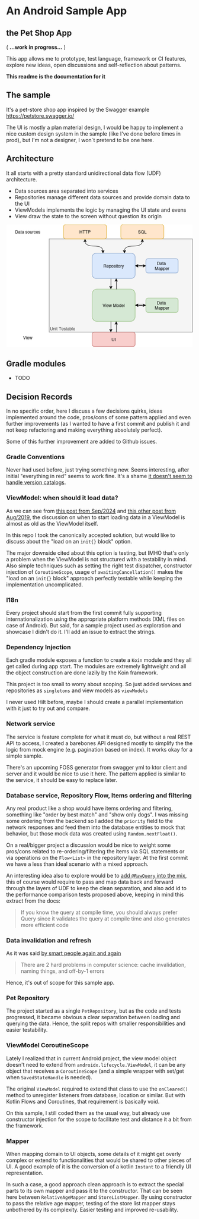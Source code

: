 # An Android Sample App
## the Pet Shop App

( **...work in progress...** )

This app allows me to prototype, test language, framework or CI features, explore new ideas, open
discussions and self-reflection about patterns.

**This readme is the documentation for it**

## The sample

It's a pet-store shop app inspired by the Swagger example https://petstore.swagger.io/

The UI is mostly a plan material design, I would be happy to implement a nice custom design system
in the sample (like I've done before times in prod), but I'm not a designer, I won´t pretend to be
one here.

## Architecture

It all starts with a pretty standard unidirectional data flow (UDF) architecture.

- Data sources area separated into services
- Repositories manage different data sources and provide domain data to the UI
- ViewModels implements the logic by managing the UI state and evens
- View draw the state to the screen without question its origin

![](docs/app-arch-diagram.png)

## Gradle modules

- TODO

## Decision Records

In no specific order, here I discuss a few decisions quirks, ideas implemented around the code,
pros/cons of some pattern applied and even further improvements (as I wanted to have a first commit
and publish it and not keep refactoring and making everything absolutely perfect).

Some of this further improvement are added to Github issues.

### Gradle Conventions

Never had used before, just trying something new. Seems interesting, after initial "everything in
red" seems to work fine. It's a
shame [it doesn't seem to handle version catalogs](https://discuss.gradle.org/t/using-version-catalog-plugins-in-convention-plugins/45660).

### ViewModel: when should it load data?

As we can see
from [this post from Sep/2024](https://proandroiddev.com/loading-initial-data-in-launchedeffect-vs-viewmodel-f1747c20ce62)
and [this other post from Aug/2019](https://proandroiddev.com/when-to-load-data-in-viewmodels-ad9616940da7),
the discussion on when to start loading data in a ViewModel is almost as old as the ViewModel
itself.

In this repo I took the canonically accepted solution, but would like to discuss about the "load on
an `init{}` block" option.

The major downside cited about this option is testing, but IMHO that's only a problem when the
ViewModel is not structured with a testability in mind. Also simple techniques such as setting the
right test dispatcher, constructor injection of `CoroutineScope`, usage of `awaitingCancellation()`
makes the "load on an `init{}` block" approach perfectly testable while keeping the implementation
uncomplicated.

### I18n

Every project should start from the first commit fully supporting internationalization using the
appropriate platform methods (XML files on case of Android).
But said, for a sample project used as exploration and showcase I didn't do it. I'll add an issue to
extract the strings.

### Dependency Injection

Each gradle module exposes a function to create a `Koin` module and they all get called during app
start. The modules are extremely lightweight and all the object construction are done lazily by the
Koin framework.

This project is too small to worry about scoping. So just added services and repositories as
`singletons` and view models as `viewModels`

I never used Hilt before, maybe I should create a parallel implementation with it just to try out
and compare.

### Network service

The service is feature complete for what it must do, but without a real REST API to access, I
created a barebones API designed mostly to simplify the the logic from mock engine (e.g. pagination
based on index). It works okay for a simple sample.

There's an upcoming FOSS generator from swagger yml to ktor client and server and it would be nice
to use it here. The pattern applied is similar to the service, it should be easy to replace later.

### Database service, Repository Flow, Items ordering and filtering

Any real product like a shop would have items ordering and filtering, something like "order by best
match" and "show only dogs". I was missing some ordering from the backend so I added the `priority`
field to the network responses and feed them into the database entities to mock that
behavior, but those mock data was created using `Random.nextFloat()`.

On a real/bigger project a discussion would be nice to weight some pros/cons related to
re-ordering/filtering the items via SQL statements or via operations on the `Flow<List>` in the
repository layer. At the first commit we have a less than ideal scenario with a mixed approach.

An interesting idea also to explore would be
to [add `@RawQuery` into the mix](https://developer.android.com/reference/androidx/room/RawQuery),
this of course would require to pass and map data back and forward through the layers of UDF to keep
the clean separation, and also add id to the performance comparison tests proposed above, keeping in
mind this extract from the docs:

> If you know the query at compile time, you should always prefer Query since it validates the
> query at compile time and also generates more efficient code

### Data invalidation and refresh

As it was said [by smart people again and again](https://martinfowler.com/bliki/TwoHardThings.html)

> There are 2 hard problems in computer science: cache invalidation, naming things, and off-by-1
> errors

Hence, it's out of scope for this sample app.

### Pet Repository

The project started as a single `PetRepository`, but as the code and tests progressed, it became
obvious a clear separation between loading and querying the data. Hence, the split repos with
smaller responsibilities and easier testability.

### ViewModel CoroutineScope

Lately I realized that in current Android project, the view model object doesn't need to extend
from `androidx.lifecycle.ViewModel`, it can be any object that receives a `CoroutineScope` (and a
simple wrapper with set/get when `SavedStateHandle` is needed).

The original `ViewModel` required to extend that class to use the `onCleared()` method to unregister
listeners from database, location or similar. But with Kotlin Flows and Coroutines, that requirement
is basically void.

On this sample, I still coded them as the usual way, but already use constructor injection for the
scope to facilitate test and distance it a bit from the framework.

### Mapper

When mapping domain to UI objects, some details of it might get overly complex or extend to
functionalities that would be shared to other pieces of UI. A good example of it is the conversion
of a kotlin `Instant` to a friendly UI representation.

In such a case, a good approach clean approach is to extract the special parts to its own mapper and
pass it to the constructor. That can be seen here between `RelativeAgeMapper` and `StoreListMapper`.
By using constructor to pass the relative age mapper, testing of the store list mapper stays
unbothered by its complexity. Easier testing and improved re-usability.
